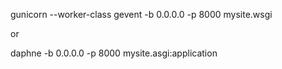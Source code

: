 gunicorn --worker-class gevent -b 0.0.0.0 -p 8000 mysite.wsgi

or

daphne -b 0.0.0.0 -p 8000 mysite.asgi:application